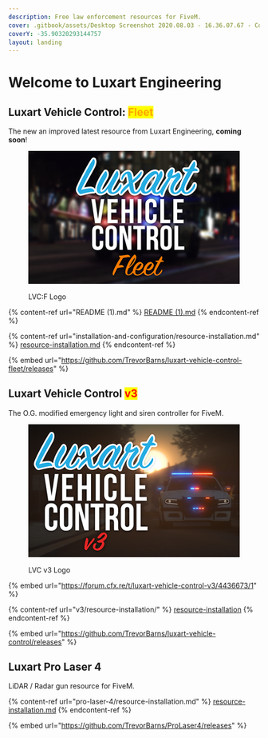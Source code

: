 ```yaml
---
description: Free law enforcement resources for FiveM.
cover: .gitbook/assets/Desktop Screenshot 2020.08.03 - 16.36.07.67 - Copy.jpg
coverY: -35.90320293144757
layout: landing
---
```


# Welcome to Luxart Engineering

## Luxart Vehicle Control: <mark style="color:orange;">Fleet</mark>

The new an improved latest resource from Luxart Engineering, **coming soon**!

<figure><img src=".gitbook/assets/luxvehcontrol-fleet-logo-med.png" alt=""><figcaption><p>LVC:F Logo</p></figcaption></figure>

{% content-ref url="README (1).md" %}
[README (1).md](<README (1).md>)
{% endcontent-ref %}

{% content-ref url="installation-and-configuration/resource-installation.md" %}
[resource-installation.md](installation-and-configuration/resource-installation.md)
{% endcontent-ref %}

{% embed url="https://github.com/TrevorBarns/luxart-vehicle-control-fleet/releases" %}

## Luxart Vehicle Control <mark style="color:red;">v3</mark>

The O.G. modified emergency light and siren controller for FiveM.

<figure><img src=".gitbook/assets/luxvehcontrol-logo-med.png" alt=""><figcaption><p>LVC v3 Logo</p></figcaption></figure>

{% embed url="https://forum.cfx.re/t/luxart-vehicle-control-v3/4436673/1" %}

{% content-ref url="v3/resource-installation/" %}
[resource-installation](v3/resource-installation/)
{% endcontent-ref %}

{% embed url="https://github.com/TrevorBarns/luxart-vehicle-control/releases" %}

## Luxart Pro Laser 4

LiDAR / Radar gun resource for FiveM.

{% content-ref url="pro-laser-4/resource-installation.md" %}
[resource-installation.md](pro-laser-4/resource-installation.md)
{% endcontent-ref %}

{% embed url="https://github.com/TrevorBarns/ProLaser4/releases" %}

